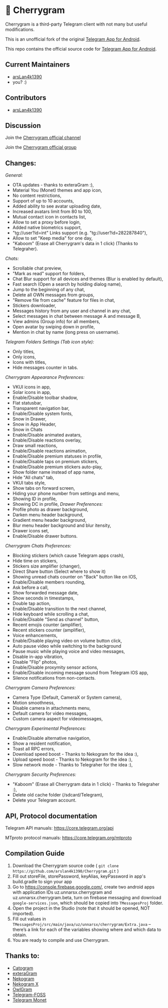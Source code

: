 # 🍒 Cherrygram

Cherrygram is a third-party Telegram client with not many but useful modifications.

This is an unofficial fork of the original [Telegram App for Android](https://github.com/DrKLO/Telegram).

This repo contains the official source code for [Telegram App for Android](https://play.google.com/store/apps/details?id=org.telegram.messenger).

## Current Maintainers

- [arsLan4k1390](https://github.com/arsLan4k1390)
- you? :)

## Contributors

- [arsLan4k1390](https://github.com/arsLan4k1390)


## Discussion

Join the [Cherrygram official channel](https://t.me/Cherry_gram)

Join the [Cherrygram official group](https://t.me/CherrygramSupport)

## Changes:

*General:*
- OTA updates - thanks to exteraGram :),
- Material You (Monet) themes and app icon,
- No content restrictions,
- Support of up to 10 accounts,
- Added ability to see avatar uploading date,
- Increased avatars limit from 80 to 100,
- Mutual contact icon in contacts list,
- Allow to set a proxy before login,
- Added native biometrics support,
- "tg://user?id=int" Links support (e.g. "tg://user?id=282287840"),
- Allow to set "Keep media" for one day,
- "Kaboom" (Erase all Cherrygram's data in 1 click) (Thanks to Telegraher).

*Chats:*
- Scrollable chat preview,
- "Mark as read" support for folders,
- Chat Blur support for all devices and themes (Blur is enabled by default),
- Fast search (Open a search by holding dialog name),
- Jump to the beginning of any chat,
- Delete all OWN messages from groups,
- "Remove file from cache" feature for files in chat,
- Stickers downloader,
- Messages history from any user and channel in any chat,
- Select messages in chat between message A and message B,
- View admins (Group info) for all members,
- Open avatar by swiping down in profile,
- Mention in chat by name (long press on username).

*Telegram Folders Settings (Tab icon style):*
- Only titles,
- Only icons,
- Icons with titles,
- Hide messages counter in tabs.

*Cherrygram Appearance Preferences:*
- VKUI icons in app,
- Solar icons in app,
- Enable/Disable toolbar shadow,
- Flat statusbar,
- Transparent navigation bar,
- Enable/Disable system fonts,
- Snow in Drawer,
- Snow in App Header,
- Snow in Chats
- Enable/Disable animated avatars,
- Enable/Disable reactions overlay,
- Draw small reactions,
- Enable/Disable reactions animation,
- Enable/Disable premium statuses in profile,
- Enable/Disable taps on premium stickers,
- Enable/Disable premium stickers auto-play,
- Show folder name instead of app name,
- Hide "All chats" tab,
- VKUI tabs style,
- Show tabs on forward screen,
- Hiding your phone number from settings and menu,
- Showing ID in profile,
- Showing DC in profile,
*Drawer Preferences:*
- Profile photo as drawer background,
- Darken menu header background,
- Gradient menu header background,
- Blur menu header background and blur itensity,
- Drawer icons set,
- Enable/Disable drawer buttons.

*Cherrygram Chats Preferences:*
- Blocking stickers (which cause Telegram apps crash),
- Hide time on stickers,
- Stickers size amplifier (changer),
- Direct Share button (Select where to show it)
- Showing unread chats counter on "Back" button like on IOS,
- Enable/Disable members rounding,
- Ask before a call,
- Show forwarded message date,
- Show seconds in timestamps,
- Double tap action,
- Enable/Disable transition to the next channel,
- Hide keyboard while scrolling a chat,
- Enable/Disable "Send as channel" button,
- Recent emojis counter (amplifier),
- Recent stickers counter (amplifier),
- Voice enhancements,
- Enable/Disable playing video on volume button click,
- Auto pause video while switching to the background
- Pause music while playing voice and video messages,
- Disable in-app vibration,
- Disable "Flip" photos,
- Enable/Disable proxymity sensor actions,
- Enable/Disable incoming message sound from Telegram IOS app,
- Silence notifications from non-contacts.

*Cherrygram Camera Preferences:*
- Camera Type (Default, CameraX or System camera),
- Motion smoothness,
- Disable camera in attachments menu,
- Default camera for video messages,
- Custom camera aspect for videomessages,

*Cherrygram Experimental Preferences:*
- Enable/Disable alternative navigation,
- Show a resident notification,
- Toast all RPC errors,
- Download speed boost - Thanks to Nekogram for the idea :),
- Upload speed boost - Thanks to Nekogram for the idea :),
- Slow network mode - Thanks to Telegraher for the idea :),

*Cherrygram Security Preferences:*
- "Kaboom" (Erase all Cherrygram data in 1 click) - Thanks to Telegraher :),
- Delete old cache folder (/sdcard/Telegram),
- Delete your Telegram account.

## API, Protocol documentation

Telegram API manuals: https://core.telegram.org/api

MTproto protocol manuals: https://core.telegram.org/mtproto


## Compilation Guide

1. Download the Cherrygram source code ( `git clone https://github.com/arslan4k1390/Cherrygram.git` )
1. Fill out storeFile, storePassword, keyAlias, keyPassword in app's build.gradle to sign your app
1. Go to https://console.firebase.google.com/, create two android apps with application IDs uz.unnarsx.cherrygram and uz.unnarsx.cherrygram.beta, turn on firebase messaging and download `google-services.json`, which should be copied into `TMessagesProj` folder.
1. Open the project in the Studio (note that it should be opened, NOT imported).
1. Fill out values in `TMessagesProj/src/main/java/uz/unnarsx/cherrygram/Extra.java` – there’s a link for each of the variables showing where and which data to obtain.
1. You are ready to compile and use Cherrygram.


## Thanks to:
- [Catogram](https://github.com/Catogram/Catogram)
- [exteraGram](https://github.com/exteraSquad/exteraGram)
- [Nekogram](https://gitlab.com/Nekogram/Nekogram)
- [Nekogram X](https://github.com/NekoX-Dev/NekoX)
- [OwlGram](https://github.com/OwlGramDev/OwlGram)
- [Telegram-FOSS](https://github.com/Telegram-FOSS-Team/Telegram-FOSS)
- [Telegram Monet](https://github.com/c3r5b8/Telegram-Monet)
